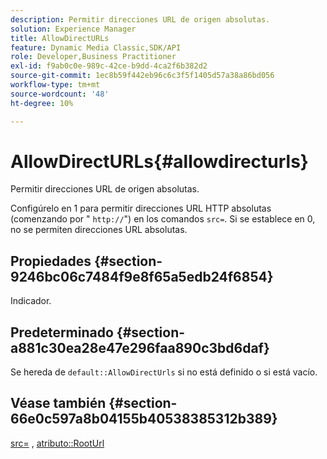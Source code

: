 ```yaml
---
description: Permitir direcciones URL de origen absolutas.
solution: Experience Manager
title: AllowDirectURLs
feature: Dynamic Media Classic,SDK/API
role: Developer,Business Practitioner
exl-id: f9ab0c0e-989c-42ce-b9dd-4ca2f6b382d2
source-git-commit: 1ec8b59f442eb96c6c3f5f1405d57a38a86bd056
workflow-type: tm+mt
source-wordcount: '48'
ht-degree: 10%

---
```


# AllowDirectURLs{#allowdirecturls}

Permitir direcciones URL de origen absolutas.

Configúrelo en 1 para permitir direcciones URL HTTP absolutas (comenzando por &quot; `http://`&quot;) en los comandos `src=`. Si se establece en 0, no se permiten direcciones URL absolutas.

## Propiedades {#section-9246bc06c7484f9e8f65a5edb24f6854}

Indicador.

## Predeterminado {#section-a881c30ea28e47e296faa890c3bd6daf}

Se hereda de `default::AllowDirectUrls` si no está definido o si está vacío.

## Véase también {#section-66e0c597a8b04155b40538385312b389}

[src=](../../../../../ir-api/http-protocol/image-rendering-api-ref/c-ir-http-protocol-ref/c-ir-http-protocol-command-reference/r-ir-src.md#reference-62c98abad22149d68d405ed6aaff8272) ,  [atributo::RootUrl](../../../../../ir-api/material-cat/image-rendering-api-ref/c-ir-material-catalog/c-ir-attributes-reference/r-ir-rooturl.md#reference-b8d706a573814802bd6794223cc78402)
